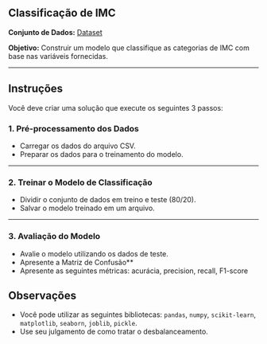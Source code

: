 ## Classificação de IMC

**Conjunto de Dados:**
[Dataset](https://github.com/gbhgit/tests/machine-learning-test/data.csv)

**Objetivo:**
Construir um modelo que classifique as categorias de IMC com base nas variáveis fornecidas.

---

## Instruções

Você deve criar uma solução que execute os seguintes 3 passos:


### **1. Pré-processamento dos Dados**

* Carregar os dados do arquivo CSV.
* Preparar os dados para o treinamento do modelo.

---

### **2. Treinar o Modelo de Classificação**

* Dividir o conjunto de dados em treino e teste (80/20).
* Salvar o modelo treinado em um arquivo.

---

### **3. Avaliação do Modelo**

* Avalie o modelo utilizando os dados de teste.
* Apresente a Matriz de Confusão**
* Apresente as seguintes métricas: acurácia, precision, recall, F1-score


## Observações

* Você pode utilizar as seguintes bibliotecas: `pandas`, `numpy`, `scikit-learn`, `matplotlib`, `seaborn`, `joblib`, `pickle`.
* Use seu julgamento de como tratar o desbalanceamento.
